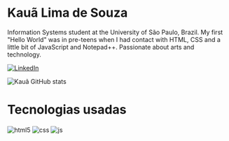 # Kauã Lima de Souza

Information Systems student at the University of São Paulo, Brazil. My first "Hello World" was in pre-teens when I had contact with HTML, CSS and a little bit of JavaScript and Notepad++. Passionate about arts and technology.

[![LinkedIn](https://img.shields.io/badge/LinkedIn-0077B5?style=for-the-badge&logo=linkedin&logoColor=white)](www.linkedin.com/in/kaualimadesouza)


![Kauã GitHub stats](https://github-readme-stats.vercel.app/api?username=Kaua15&show_icons=true&theme=dracula)

# Tecnologias usadas

<div style="display: inline_block">
  <img align="center" alt="html5" src="https://img.shields.io/badge/HTML5-E34F26?style=for-the-badge&logo=html5&logoColor=white" />
  <img align="center" alt="css" src="https://img.shields.io/badge/CSS3-1572B6?style=for-the-badge&logo=css3&logoColor=white" />
  <img align="center" alt="js" src="https://img.shields.io/badge/JavaScript-F7DF1E?style=for-the-badge&logo=javascript&logoColor=black" />
</div><br/>

